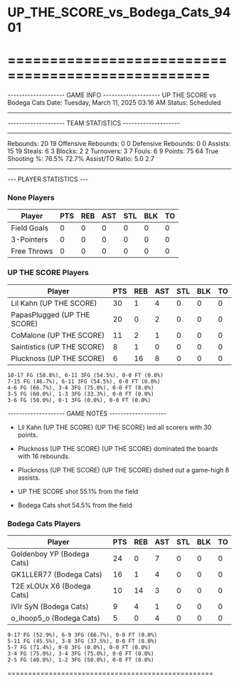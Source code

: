 # UP_THE_SCORE_vs_Bodega_Cats_9401

==================================================
==================================================

-------------------- GAME INFO --------------------
UP THE SCORE vs Bodega Cats
Date: Tuesday, March 11, 2025 03:16 AM
Status: Scheduled

--------------------------------------------------

-------------------- TEAM STATISTICS --------------------

---------------------------------------------------------------------------
Rebounds:                 20                        19
Offensive Rebounds:       0                         0
Defensive Rebounds:       0                         0
Assists:                  15                        19
Steals:                   6                         3
Blocks:                   2                         2
Turnovers:                3                         7
Fouls:                    6                         9
Points:                   75                        64
True Shooting %:          76.5%                     72.7%
Assist/TO Ratio:          5.0                       2.7

--------------------------------------------------

--- PLAYER STATISTICS ---

### None Players

|Player|PTS|REB|AST|STL|BLK|TO|
|---|---|---|---|---|---|---|
|Field Goals|0|0|0|0|0|0|
|3-Pointers|0|0|0|0|0|0|
|Free Throws|0|0|0|0|0|0|

### UP THE SCORE Players

|Player|PTS|REB|AST|STL|BLK|TO|
|---|---|---|---|---|---|---|
|Lil Kahn (UP THE SCORE)|30|1|4|0|0|0|
|PapasPlugged (UP THE SCORE)|20|0|2|0|0|0|
|CoMalone (UP THE SCORE)|11|2|1|0|0|0|
|Saintistics (UP THE SCORE)|8|1|0|0|0|0|
|Plucknoss (UP THE SCORE)|6|16|8|0|0|0|

```
10-17 FG (58.8%), 6-11 3FG (54.5%), 0-0 FT (0.0%)
7-15 FG (46.7%), 6-11 3FG (54.5%), 0-0 FT (0.0%)
4-6 FG (66.7%), 3-4 3FG (75.0%), 0-0 FT (0.0%)
3-5 FG (60.0%), 1-3 3FG (33.3%), 0-0 FT (0.0%)
3-6 FG (50.0%), 0-1 3FG (0.0%), 0-0 FT (0.0%)
```

-------------------- GAME NOTES --------------------

* Lil Kahn (UP THE SCORE) (UP THE SCORE) led all scorers with 30 points.
* Plucknoss (UP THE SCORE) (UP THE SCORE) dominated the boards with 16 rebounds.
* Plucknoss (UP THE SCORE) (UP THE SCORE) dished out a game-high 8 assists.

* UP THE SCORE shot 55.1% from the field

* Bodega Cats shot 54.5% from the field

### Bodega Cats Players

|Player|PTS|REB|AST|STL|BLK|TO|
|---|---|---|---|---|---|---|
|Goldenboy YP (Bodega Cats)|24|0|7|0|0|0|
|GK1LLER77 (Bodega Cats)|16|1|4|0|0|0|
|T2E xLOUx X6 (Bodega Cats)|10|14|3|0|0|0|
|IVIr SyN (Bodega Cats)|9|4|1|0|0|0|
|o_ihoop5_o (Bodega Cats)|5|0|4|0|0|0|

```
9-17 FG (52.9%), 6-9 3FG (66.7%), 0-0 FT (0.0%)
5-11 FG (45.5%), 3-8 3FG (37.5%), 0-0 FT (0.0%)
5-7 FG (71.4%), 0-0 3FG (0.0%), 0-0 FT (0.0%)
3-4 FG (75.0%), 3-4 3FG (75.0%), 0-0 FT (0.0%)
2-5 FG (40.0%), 1-2 3FG (50.0%), 0-0 FT (0.0%)
```

==================================================
